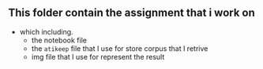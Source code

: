 ## This folder contain the assignment that i work on
- which including.
	- the notebook file
	- the `atikeep` file that I use for store corpus that I retrive
	- img file that I use for represent the result
